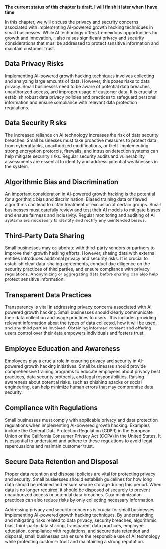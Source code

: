 **The current status of this chapter is draft. I will finish it later when I have time**

In this chapter, we will discuss the privacy and security concerns associated with implementing AI-powered growth hacking techniques in small businesses. While AI technology offers tremendous opportunities for growth and innovation, it also raises significant privacy and security considerations that must be addressed to protect sensitive information and maintain customer trust.

Data Privacy Risks
------------------

Implementing AI-powered growth hacking techniques involves collecting and analyzing large amounts of data. However, this poses risks to data privacy. Small businesses need to be aware of potential data breaches, unauthorized access, and improper usage of customer data. It is crucial to establish robust data privacy policies and practices to safeguard personal information and ensure compliance with relevant data protection regulations.

Data Security Risks
-------------------

The increased reliance on AI technology increases the risk of data security breaches. Small businesses must take proactive measures to protect data from cyberattacks, unauthorized modifications, or theft. Implementing strong encryption protocols, firewalls, and intrusion detection systems can help mitigate security risks. Regular security audits and vulnerability assessments are essential to identify and address potential weaknesses in the system.

Algorithmic Bias and Discrimination
-----------------------------------

An important consideration in AI-powered growth hacking is the potential for algorithmic bias and discrimination. Biased training data or flawed algorithms can lead to unfair treatment or exclusion of certain groups. Small businesses must carefully review and test their AI models to mitigate biases and ensure fairness and inclusivity. Regular monitoring and auditing of AI systems are necessary to identify and rectify any unintended biases.

Third-Party Data Sharing
------------------------

Small businesses may collaborate with third-party vendors or partners to improve their growth hacking efforts. However, sharing data with external entities introduces additional privacy and security risks. It is crucial to establish clear data-sharing agreements, conduct due diligence on the security practices of third parties, and ensure compliance with privacy regulations. Anonymizing or aggregating data before sharing can also help protect sensitive information.

Transparent Data Practices
--------------------------

Transparency is vital in addressing privacy concerns associated with AI-powered growth hacking. Small businesses should clearly communicate their data collection and usage practices to users. This includes providing relevant information about the types of data collected, how it will be used, and any third parties involved. Obtaining informed consent and offering users control over their data empowers individuals and fosters trust.

Employee Education and Awareness
--------------------------------

Employees play a crucial role in ensuring privacy and security in AI-powered growth hacking initiatives. Small businesses should provide comprehensive training programs to educate employees about privacy best practices, data security protocols, and legal responsibilities. Raising awareness about potential risks, such as phishing attacks or social engineering, can help minimize human errors that may compromise data security.

Compliance with Regulations
---------------------------

Small businesses must comply with applicable privacy and data protection regulations when implementing AI-powered growth hacking. Examples include the General Data Protection Regulation (GDPR) in the European Union or the California Consumer Privacy Act (CCPA) in the United States. It is essential to understand and adhere to these regulations to avoid legal repercussions and maintain customer trust.

Secure Data Retention and Disposal
----------------------------------

Proper data retention and disposal policies are vital for protecting privacy and security. Small businesses should establish guidelines for how long data should be retained and ensure secure storage during this period. When data is no longer required, it should be disposed of securely to prevent unauthorized access or potential data breaches. Data minimization practices can also reduce risks by only collecting necessary information.

Addressing privacy and security concerns is crucial for small businesses implementing AI-powered growth hacking techniques. By understanding and mitigating risks related to data privacy, security breaches, algorithmic bias, third-party data sharing, transparent data practices, employee education, compliance with regulations, and secure data retention and disposal, small businesses can ensure the responsible use of AI technology while protecting customer trust and maintaining a strong reputation.
